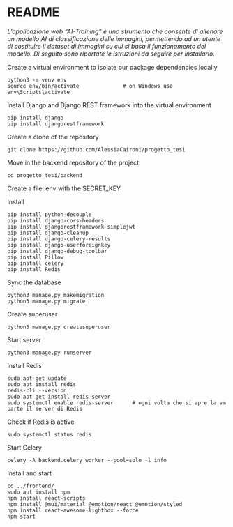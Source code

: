 # README 

*L’applicazione web “AI-Training” è uno strumento che consente di allenare un modello AI di classificazione delle immagini, permettendo ad un utente di costituire il dataset di immagini su cui si basa il funzionamento del modello. Di seguito sono riportate le istruzioni da seguire per installarlo.*

Create a virtual environment to isolate our package dependencies locally 
```
python3 -m venv env
source env/bin/activate              # on Windows use env\Scripts\activate
```

Install Django and Django REST framework into the virtual environment
```
pip install django
pip install djangorestframework
```

Create a clone of the repository 
```
git clone https://github.com/AlessiaCaironi/progetto_tesi
```

Move in the backend repository of the project
```
cd progetto_tesi/backend
```

Create a file .env with the SECRET_KEY

Install
```
pip install python-decouple
pip install django-cors-headers
pip install djangorestframework-simplejwt
pip install django-cleanup
pip install django-celery-results
pip install django-userforeignkey
pip install django-debug-toolbar
pip install Pillow
pip install celery
pip install Redis
```

Sync the database
```
python3 manage.py makemigration
python3 manage.py migrate
```

Create superuser
```
python3 manage.py createsuperuser
```

Start server
```
python3 manage.py runserver 
```

Install Redis 
```
sudo apt-get update
sudo apt install redis
redis-cli --version
sudo apt-get install redis-server
sudo systemctl enable redis-server      # ogni volta che si apre la vm parte il server di Redis
```

Check if Redis is active 
```
sudo systemctl status redis
```

Start Celery 
```
celery -A backend.celery worker --pool=solo -l info 
```

Install and start
```
cd ../frontend/
sudo apt install npm
npm install react-scripts 
npm install @mui/material @emotion/react @emotion/styled
npm install react-awesome-lightbox --force
npm start
```

